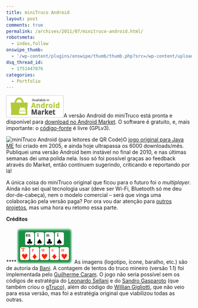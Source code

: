 ```yaml
---
title: miniTruco Android
layout: post
comments: true
permalink: /archives/2011/07/minitruco-android.html/
robotsmeta:
  - index,follow
onswipe_thumb:
  - '/wp-content/plugins/onswipe/thumb/thumb.php?src=/wp-content/uploads/2011/07/logo1.png&amp;w=600&amp;h=800&amp;zc=1&amp;q=75&amp;f=0'
dsq_thread_id:
  - 1751447876
categories:
  - Portfolio
---
```

[<img class="size-full wp-image-6085 alignright" title="Clique para baixar o miniTruco Android" src="/wp-content/uploads/2011/07/60_avail_market_logo1.png" alt="Clique para baixar o miniTruco Android" width="156" height="60" />][1]A versão Android do miniTruco está pronta e disponível para [download no Android Market][1]. O software é gratuito, e, mais importante: o [código-fonte][2] é livre (GPLv3).

<p style="clear: both;">
  <img class="alignleft" title="miniTruco Android (para leitores de QR Code)" src="http://chart.apis.google.com/chart?chs=110x110&cht=qr&chld=M%7C1&chl=market%3A%2F%2Fsearch%3Fq%3Dpname%3Ame.chester.minitruco" alt="miniTruco Android (para leitores de QR Code)" width="110" height="110" />O <a href="/minitruco">jogo original para Java ME</a> foi criado em 2005, e ainda hoje ultrapassa os 6000 downloads/mês. Publiquei uma versão Android bem instável no final de 2010, e nas últimas semanas dei uma polida nela. Isso só foi possível graças ao feedback através do Market, então continuem sugerindo, criticando e reportando por lá!
</p>

A única coisa do miniTruco original que ficou para o futuro foi o *multiplayer*. Ainda não sei qual tecnologia usar (deve ser Wi-Fi, Bluetooth só me deu dor-de-cabeça), nem o modelo comercial &#8211; será que vinga uma colaboração pela versão paga? Por ora vou dar atenção para [outros projetos][3], mas uma hora eu retomo essa parte.

**Créditos**

****<img class="alignleft size-full wp-image-6110" style="margin-right: 4px; padding-top: 0px;" title="logo" src="/wp-content/uploads/2011/07/logo1.png" alt="" width="153" height="99" />As imagens (logotipo, ícone, baralho, etc.) são de autoria da [Bani][4]. A contagem de tentos do truco mineiro (versão 1.1) foi implementada pelo [Guilherme Caram][5]. O jogo não seria possível sem os códigos de estratégia do [Leonardo Sellani][6] e do [Sandro Gasparoto][7] (que também criou o [gTruco][8]), além do código do [Willian Gigliotti][9], que não veio para essa versão, mas foi a estratégia original que viabilizou todas as outras.

&nbsp;

 [1]: https://market.android.com/details?id=me.chester.minitruco
 [2]: http://github.com/chesterbr/minitruco-android
 [3]: /archives/category/portfolio
 [4]: http://baniverso.com
 [5]: https://twitter.com/#!/gcmeireles
 [6]: http://br.linkedin.com/pub/leonardo-sellani/9/687/973
 [7]: http://www.linkedin.com/in/sgasparoto
 [8]: http://www.gtruco.com.br/
 [9]: http://br.linkedin.com/pub/willian-gigliotti/10/a97/651

